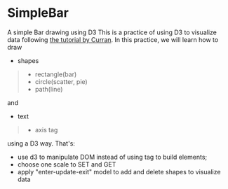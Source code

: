 # SimpleBar
A simple Bar drawing using D3
This is a practice of using D3 to visualize data following [the tutorial by Curran](https://www.youtube.com/watch?v=8jvoTV54nXw&list=PL9yYRbwpkykvjkfuRslECO9c1qTq3GgUb&index=4).
In this practice, we will learn how to draw
+ shapes
> + rectangle(bar)
> + circle(scatter, pie)
> + path(line)

and

+ text
> + axis tag

using a D3 way. That's:
+ use d3 to manipulate DOM instead of using tag to build elements;
+ choose one scale to SET and GET
+ apply "enter-update-exit" model to add and delete shapes to visualize data
